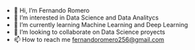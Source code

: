 - 👋 Hi, I’m Fernando Romero
- 👀 I’m interested in Data Science and Data Analitycs
- 🌱 I’m currently learning Machine Learning and Deep Learning
- 💞️ I’m looking to collaborate on Data Science proyects
- 📫 How to reach me fernandoromero256@gmail.com

<!---
Fernan8678/Fernan8678 is a ✨ special ✨ repository because its `README.md` (this file) appears on your GitHub profile.
You can click the Preview link to take a look at your changes.
--->

